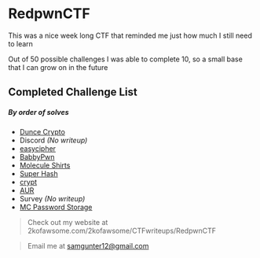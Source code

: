 # RedpwnCTF
This was a nice week long CTF that reminded me just how much I still need to learn

Out of 50 possible challenges I was able to complete 10, so a small base that I can grow on in the future

## Completed Challenge List
##### _By order of solves_
* [Dunce Crypto](https://github.com/2kofawsome/CTFwriteups/RedpwnCTF/DunceCrypto)
* Discord _(No writeup)_
* [easycipher](https://github.com/2kofawsome/CTFwriteups/RedpwnCTF/easycipher)
* [BabbyPwn](https://github.com/2kofawsome/CTFwriteups/RedpwnCTF/BabbyPwn)
* [Molecule Shirts](https://github.com/2kofawsome/CTFwriteups/RedpwnCTF/MoleculeShirts)
* [Super Hash](https://github.com/2kofawsome/CTFwriteups/RedpwnCTF/SuperHash)
* [crypt](https://github.com/2kofawsome/CTFwriteups/RedpwnCTF/crypt)
* [AUR](https://github.com/2kofawsome/CTFwriteups/RedpwnCTF/AUR)
* Survey _(No writeup)_
* [MC Password Storage](https://github.com/2kofawsome/CTFwriteups/RedpwnCTF/MCPasswordStorage)







>Check out my website at 2kofawsome.com/2kofawsome/CTFwriteups/RedpwnCTF

>Email me at samgunter12@gmail.com